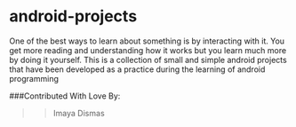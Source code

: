 # android-projects
One of the best ways to learn about something is by interacting with it. You get more reading and understanding how it works but you learn much more by doing it yourself.
This is a collection of small and simple android projects that have been developed as a practice during the learning of android programming

###Contributed With Love By:
>>Imaya Dismas
